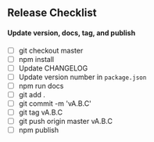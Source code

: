 ## Release Checklist

#### Update version, docs, tag, and publish
- [ ] git checkout master
- [ ] npm install
- [ ] Update CHANGELOG
- [ ] Update version number in `package.json`
- [ ] npm run docs
- [ ] git add .
- [ ] git commit -m 'vA.B.C'
- [ ] git tag vA.B.C
- [ ] git push origin master vA.B.C
- [ ] npm publish
